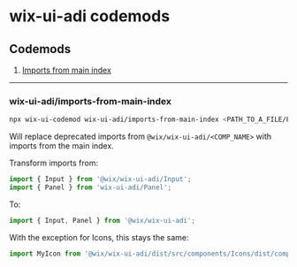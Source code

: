 # wix-ui-adi codemods

## Codemods
1. [Imports from main index](#wix-ui-adiimports-from-main-index)
---

### wix-ui-adi/imports-from-main-index
```bash
npx wix-ui-codemod wix-ui-adi/imports-from-main-index <PATH_TO_A_FILE/FOLDER>
```

Will replace deprecated imports from `@wix/wix-ui-adi/<COMP_NAME>` with imports from the main index.

Transform imports from:
```jsx
import { Input } from '@wix/wix-ui-adi/Input';
import { Panel } from 'wix-ui-adi/Panel';
```

To:
```jsx
import { Input, Panel } from '@wix/wix-ui-adi';
```

With the exception for Icons, this stays the same:
```jsx
import MyIcon from '@wix/wix-ui-adi/dist/src/components/Icons/dist/components/MyIcon';
```
